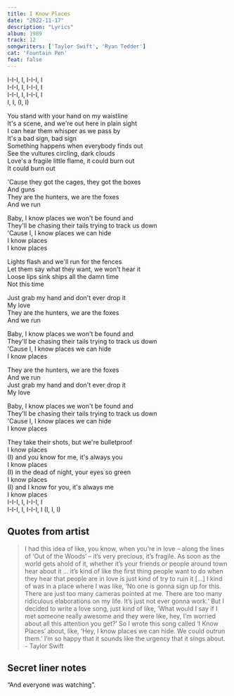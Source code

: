 ```yaml
---
title: I Know Places
date: "2022-11-17"
description: "Lyrics"
album: 1989
track: 12
songwriters: ['Taylor Swift', 'Ryan Tedder']
cat: 'Fountain Pen'
feat: false
---
```

<p className="intro">
I-I-I, I, I-I-I, I <br />
I-I-I, I, I-I-I, I <br />
I-I-I, I, I-I-I, I <br />
I, I, (I, I) <br />
</p>
<p className="verse-one">
You stand with your hand on my waistline <br />
It's a scene, and we're out here in plain sight <br />
I can hear them whisper as we pass by <br />
It's a bad sign, bad sign <br />
Something happens when everybody finds out <br />
See the vultures circling, dark clouds <br />
Love's a fragile little flame, it could burn out <br />
It could burn out <br />
</p>
<p className="pre-chorus">
'Cause they got the cages, they got the boxes <br />
And guns <br />
They are the hunters, we are the foxes <br />
And we run <br />
</p>
<p className="chorus">
Baby, I know places we won't be found and <br />
They'll be chasing their tails trying to track us down <br />
'Cause I, I know places we can hide <br />
I know places <br />
I know places <br />
</p>
<p className="verse-two">
Lights flash and we'll run for the fences <br />
Let them say what they want, we won't hear it <br />
Loose lips sink ships all the damn time <br />
Not this time <br />
</p>
<p className="pre-chorus">
Just grab my hand and don't ever drop it <br />
My love <br />
They are the hunters, we are the foxes <br />
And we run <br />
</p>
<p className="chorus">
Baby, I know places we won't be found and <br />
They'll be chasing their tails trying to track us down <br />
'Cause I, I know places we can hide <br />
I know places <br />
</p>
<p className="bridge">
They are the hunters, we are the foxes <br />
And we run <br />
Just grab my hand and don't ever drop it <br />
My love <br />
</p>
<p className="chorus">
Baby, I know places we won't be found and <br />
They'll be chasing their tails trying to track us down <br />
'Cause I, I know places we can hide <br />
I know places <br />
</p>
<p className="outro">
They take their shots, but we're bulletproof <br />
I know places <br />
(I) and you know for me, it's always you <br />
I know places <br />
(I) in the dead of night, your eyes so green <br />
I know places <br />
(I) and I know for you, it's always me <br />
I know places <br />
I-I-I, I, I-I-I, I <br />
I-I-I, I, I-I-I, I (I, I, I) <br />
</p>

## Quotes from artist
<blockquote>
I had this idea of like, you know, when you’re in love – along the lines of ‘Out of the Woods’ – it’s very precious, it’s fragile. As soon as the world gets ahold of it, whether it’s your friends or people around town hear about it … it’s kind of like the first thing people want to do when they hear that people are in love is just kind of try to ruin it […] I kind of was in a place where I was like, ‘No one is gonna sign up for this. There are just too many cameras pointed at me. There are too many ridiculous elaborations on my life. It’s just not ever gonna work.‘ But I decided to write a love song, just kind of like, ‘What would I say if I met someone really awesome and they were like, hey, I’m worried about all this attention you get?’ So I wrote this song called ‘I Know Places’ about, like, ‘Hey, I know places we can hide. We could outrun them.’ I’m so happy that it sounds like the urgency that it sings about. - Taylor Swift

</blockquote>


## Secret liner notes
“And everyone was watching”.